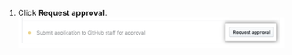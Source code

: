 1. Click **Request approval**.
  ![Request approval button](/assets/images/help/sponsors/request-approval-button.png)
